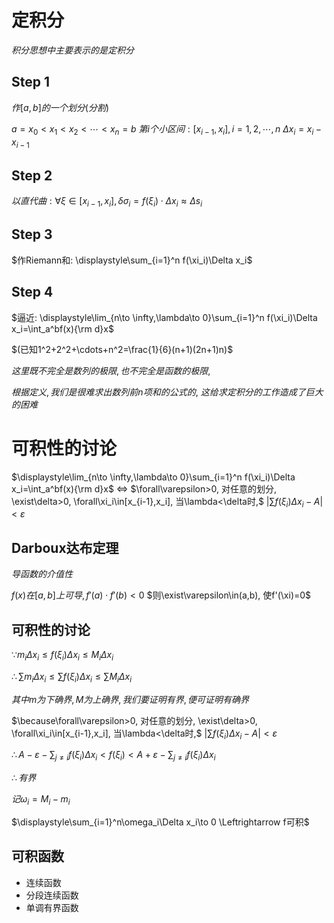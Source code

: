 
# 定积分

$积分思想中主要表示的是定积分$

## Step 1

$作[a,b]的一个划分(分割)$

$a=x_0<x_1<x_2<\cdots<x_n=b$
$第i个小区间: [x_{i-1},x_i], i=1,2,\cdots,n$
$\Delta x_i=x_i-x_{i-1}$

## Step 2

$以直代曲: \forall\xi\in[x_{i-1},x_i],\delta\sigma_i=f(\xi_i)\cdot\Delta x_i\approx \Delta s_i$

## Step 3

$作Riemann和: \displaystyle\sum_{i=1}^n f(\xi_i)\Delta x_i$

## Step 4

$逼近: \displaystyle\lim_{n\to \infty,\lambda\to 0}\sum_{i=1}^n f(\xi_i)\Delta x_i=\int_a^bf(x){\rm d}x$

$(已知1^2+2^2+\cdots+n^2=\frac{1}{6}(n+1)(2n+1)n)$

$这里既不完全是数列的极限, 也不完全是函数的极限,$

$根据定义, 我们是很难求出数列前n项和的公式的,$
$这给求定积分的工作造成了巨大的困难$


# 可积性的讨论

$\displaystyle\lim_{n\to \infty,\lambda\to 0}\sum_{i=1}^n f(\xi_i)\Delta x_i=\int_a^bf(x){\rm d}x$
$\Leftrightarrow$
$\forall\varepsilon>0, 对任意的划分, \exist\delta>0, \forall\xi_i\in[x_{i-1},x_i], 当\lambda<\delta时,$
$|\sum f(\xi_i)\Delta x_i-A|<\varepsilon$

## Darboux达布定理

$导函数的介值性$

$f(x)在[a,b]上可导, f'(a)\cdot f'(b)<0$
$则\exist\varepsilon\in(a,b), 使f'(\xi)=0$

## 可积性的讨论

$\because m_i\Delta x_i\leq f(\xi_i)\Delta x_i\leq M_i\Delta x_i$

$\therefore \displaystyle\sum m_i\Delta x_i\leq \sum f(\xi_i)\Delta x_i\leq \sum M_i\Delta x_i$

$其中m为下确界, M为上确界, 我们要证明有界, 便可证明有确界$

$\because\forall\varepsilon>0, 对任意的划分, \exist\delta>0, \forall\xi_i\in[x_{i-1},x_i], 当\lambda<\delta时,$
$|\sum f(\xi_i)\Delta x_i-A|<\varepsilon$

$\therefore\displaystyle A-\varepsilon-\sum_{j\neq i}f(\xi_i)\Delta x_i<f(\xi_i)<A+\varepsilon-\sum_{j\neq i}f(\xi_i)\Delta x_i$

$\therefore 有界$

$记\omega_i=M_i-m_i$

$\displaystyle\sum_{i=1}^n\omega_i\Delta x_i\to 0 \Leftrightarrow f可积$

## 可积函数

* 连续函数
* 分段连续函数
* 单调有界函数